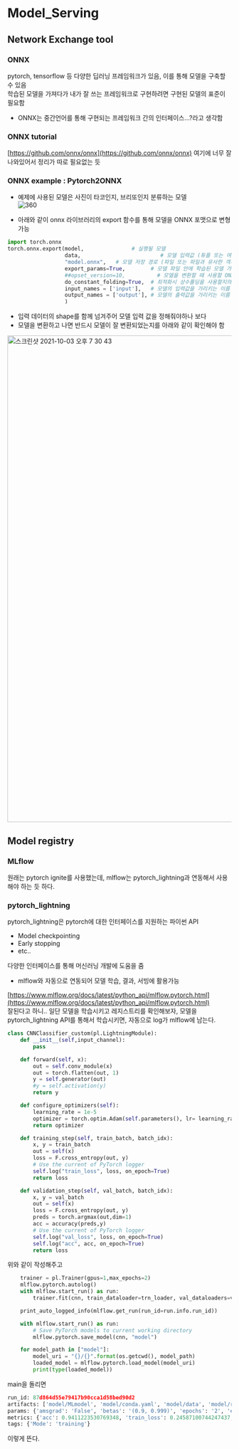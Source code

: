 # Model_Serving

## Network Exchange tool 
### ONNX
pytorch, tensorflow 등 다양한 딥러닝 프레임워크가 있음, 이를 통해 모델을 구축할 수 있음 <br/>
학습된 모델을 가져다가 내가 잘 쓰는 프레임워크로 구현하려면 구현된 모델의 표준이 필요함 
  - ONNX는 중간언어를 통해 구현되는 프레임워크 간의 인터페이스...?라고 생각함
  
### ONNX tutorial 
[https://github.com/onnx/onnx](https://github.com/onnx/onnx) 여기에 너무 잘 나와있어서 정리가 따로 필요없는 듯

### ONNX example : Pytorch2ONNX
- 예제에 사용된 모델은 사진이 타코인지, 브리또인지 분류하는 모델 <br/>
![360](https://user-images.githubusercontent.com/45285053/135749903-e6b7fb9c-96cc-4aea-950b-5c1b9752fd16.jpg)

- 아래와 같이 onnx 라이브러리의 export 함수를 통해 모델을 ONNX 포맷으로 변형가능 <br/>

```python
import torch.onnx
torch.onnx.export(model,               # 실행될 모델
                  data,                         # 모델 입력값 (튜플 또는 여러 입력값들도 가능)
                  "model.onnx",   # 모델 저장 경로 (파일 또는 파일과 유사한 객체 모두 가능)
                  export_params=True,        # 모델 파일 안에 학습된 모델 가중치를 저장할지의 여부
                  ##opset_version=10,          # 모델을 변환할 때 사용할 ONNX 버전
                  do_constant_folding=True,  # 최적화시 상수폴딩을 사용할지의 여부
                  input_names = ['input'],   # 모델의 입력값을 가리키는 이름
                  output_names = ['output'], # 모델의 출력값을 가리키는 이름
                  )
```

- 입력 데이터의 shape를 함께 넘겨주어 모델 입력 값을 정해줘야하나 보다 <br/>
- 모델을 변환하고 나면 반드시 모델이 잘 변환되었는지를 아래와 같이 확인해야 함 <br/>

<img width="1094" alt="스크린샷 2021-10-03 오후 7 30 43" src="https://user-images.githubusercontent.com/45285053/135749783-2f8c64af-f9e2-4dca-9797-1aa34b4b4dc5.png">
<br/>


## Model registry 
### MLflow
원래는 pytorch ignite를 사용했는데, mlflow는 pytorch_lightning과 연동해서 사용해야 하는 듯 하다.<br/>

### pytorch_lightning
pytorch_lightning은 pytorch에 대한 인터페이스를 지원하는 파이썬 API
- Model checkpointing
- Early stopping
- etc..

다양한 인터페이스를 통해 머신러닝 개발에 도움을 줌<br/>
+ mlflow와 자동으로 연동되어 모델 학습, 결과, 서빙에 활용가능<br/>

[https://www.mlflow.org/docs/latest/python_api/mlflow.pytorch.html](https://www.mlflow.org/docs/latest/python_api/mlflow.pytorch.html)<br/>
잘된다고 하니.. 일단 모델을 학습시키고 레지스트리를 확인해보자, 모델을 pytorch_lightning API를 통해서 학습시키면, 자동으로 log가 mlflow에 남는다. 

```python
class CNNClassifier_custom(pl.LightningModule):
    def __init__(self,input_channel):
        pass

    def forward(self, x):
        out = self.conv_module(x)
        out = torch.flatten(out, 1)
        y = self.generator(out)
        #y = self.activation(y)
        return y

    def configure_optimizers(self):
        learning_rate = 1e-5
        optimizer = torch.optim.Adam(self.parameters(), lr= learning_rate)
        return optimizer

    def training_step(self, train_batch, batch_idx):
        x, y = train_batch
        out = self(x)
        loss = F.cross_entropy(out, y)
        # Use the current of PyTorch logger
        self.log("train_loss", loss, on_epoch=True)
        return loss

    def validation_step(self, val_batch, batch_idx):
        x, y = val_batch
        out = self(x)
        loss = F.cross_entropy(out, y)
        preds = torch.argmax(out,dim=1)
        acc = accuracy(preds,y)
        # Use the current of PyTorch logger
        self.log("val_loss", loss, on_epoch=True)
        self.log("acc", acc, on_epoch=True)
        return loss
```

위와 같이 작성해주고 <br/>

```python
    trainer = pl.Trainer(gpus=1,max_epochs=2)
    mlflow.pytorch.autolog()
    with mlflow.start_run() as run:
        trainer.fit(cnn, train_dataloader=trn_loader, val_dataloaders=val_loader)

    print_auto_logged_info(mlflow.get_run(run_id=run.info.run_id))

    with mlflow.start_run() as run:
        # Save PyTorch models to current working directory
        mlflow.pytorch.save_model(cnn, "model")

    for model_path in ["model"]:
        model_uri = "{}/{}".format(os.getcwd(), model_path)
        loaded_model = mlflow.pytorch.load_model(model_uri)
        print(type(loaded_model))
```

main을 돌리면

```python
run_id: 87d864d55e79417b90cca1d58bed90d2
artifacts: ['model/MLmodel', 'model/conda.yaml', 'model/data', 'model/requirements.txt']
params: {'amsgrad': 'False', 'betas': '(0.9, 0.999)', 'epochs': '2', 'eps': '1e-08', 'lr': '1e-05', 'optimizer_name': 'Adam', 'weight_decay': '0'}
metrics: {'acc': 0.9411223530769348, 'train_loss': 0.24587100744247437, 'train_loss_epoch': 0.24587100744247437, 'train_loss_step': 0.16865096986293793, 'val_loss': 0.2339341789484024}
tags: {'Mode': 'training'}
```

이렇게 뜬다.
